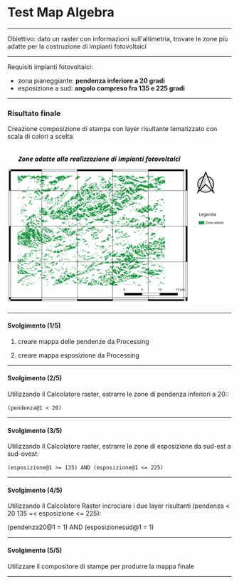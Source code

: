 # Test Map Algebra

---


Obiettivo: dato un raster con informazioni sull'altimetria, trovare le zone più
adatte per la costruzione di impianti fotovoltaici

---

Requisiti impianti fotovoltaici:

* zona pianeggiante: **pendenza inferiore a 20 gradi**
* esposizione a sud: **angolo compreso fra 135 e 225 gradi**


---

### Risultato finale

Creazione composizione di stampa con layer risultante tematizzato con scala di
colori a scelta

![Immagine](assets/mappa_fotovoltaici.png)

---

#### Svolgimento (1/5)

1. creare mappa delle pendenze da Processing

2. creare mappa esposizione da Processing

---

#### Svolgimento (2/5)

Utilizzando il Calcolatore raster, estrarre le zone di pendenza inferiori a 20::

    (pendenza@1 < 20)

---


#### Svolgimento (3/5)

Utilizzando il Calcolatore raster, estrarre le zone di esposizione da sud-est a sud-ovest:

    (esposizione@1 >= 135) AND (esposizione@1 <= 225)

---

#### Svolgimento (4/5)

Utilizzando il Calcolatore Raster incrociare i due layer risultanti (pendenza < 20
135 =< esposizione <= 225):

  (pendenza20@1 = 1) AND (esposizionesud@1 = 1)

---

#### Svolgimento (5/5)

Utilizzare il compositore di stampe per produrre la mappa finale

---
